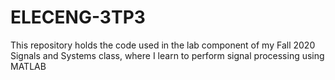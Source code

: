 # ELECENG-3TP3
This repository holds the code used in the lab component of my Fall 2020 Signals and Systems class, where I learn to perform signal processing using MATLAB
